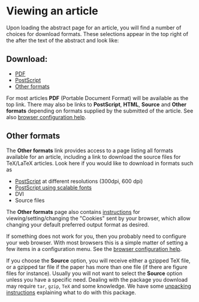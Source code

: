 Viewing an article
==================

Upon loading the abstract page for an article, you will find a number of
choices for download formats. These selections appear in the top right
of the after the text of the abstract and look like:

Download:
---------

-   [PDF](/pdf/hep-th/9901001v3)
-   [PostScript](/ps/hep-th/9901001v3)
-   [Other formats](/format/hep-th/9901001v3)

For most articles **PDF** (Portable Document Format) will be available
as the top link. There may also be links to **PostScript**, **HTML**,
**Source** and **Other formats** depending on formats supplied by the
submitted of the article. See also [browser configuration
help](config_browser).

<span id="other"></span>

Other formats
-------------

The **Other formats** link provides access to a page listing all formats
available for an article, including a link to download the source files
for TeX/LaTeX articles. Look here if you would like to download in
formats such as

-   [PostScript](psvariants) at different resolutions (300dpi, 600 dpi)
-   [PostScript using scalable fonts](type1linux)
-   DVI
-   Source files

The **Other formats** page also contains [instructions](/cookies) for
viewing/setting/changing the "Cookies" sent by your browser, which allow
changing your default preferred output format as desired.

If something does not work for you, then you probably need to configure
your web browser. With most browsers this is a simple matter of setting
a few items in a configuration menu. See the [browser configuration
help](config_browser).

If you choose the **Source** option, you will receive either a gzipped
TeX file, or a gzipped tar file if the paper has more than one file (if
there are figure files for instance). Usually you will not want to
select the **Source** option unless you have a specific need. Dealing
with the package you download may require `tar`, `gzip`, `TeX` and some
knowledge. We have some [unpacking instructions](unpack) explaining what
to do with this package.
